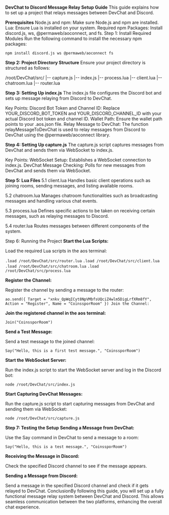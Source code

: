 **DevChat to Discord Message Relay Setup Guide**
This guide explains how to set up a project that relays messages between DevChat and Discord.

**Prerequisites**
Node.js and npm: Make sure Node.js and npm are installed.
Lua: Ensure Lua is installed on your system.
Required npm Packages: Install discord.js, ws, @permaweb/aoconnect, and fs.
Step 1: Install Required Modules
Run the following command to install the necessary npm packages:


`npm install discord.js ws @permaweb/aoconnect fs`

**Step 2: Project Directory Structure**
Ensure your project directory is structured as follows:


/root/DevChat/src/
|-- capture.js
|-- index.js
|-- process.lua
|-- client.lua
|-- chatroom.lua
|-- router.lua

**Step 3: Setting Up index.js**
The index.js file configures the Discord bot and sets up message relaying from Discord to DevChat.

Key Points:
Discord Bot Token and Channel ID: Replace YOUR_DISCORD_BOT_TOKEN and YOUR_DISCORD_CHANNEL_ID with your actual Discord bot token and channel ID.
Wallet Path: Ensure the wallet path points to your .aos.json file.
Relay Message to DevChat: The function relayMessageToDevChat is used to relay messages from Discord to DevChat using the @permaweb/aoconnect library.

**Step 4: Setting Up capture.js**
The capture.js script captures messages from DevChat and sends them via WebSocket to index.js.

Key Points:
WebSocket Setup: Establishes a WebSocket connection to index.js.
DevChat Message Checking: Polls for new messages from DevChat and sends them via WebSocket.

**Step 5: Lua Files**
5.1 client.lua
Handles basic client operations such as joining rooms, sending messages, and listing available rooms.

5.2 chatroom.lua
Manages chatroom functionalities such as broadcasting messages and handling various chat events.

5.3 process.lua
Defines specific actions to be taken on receiving certain messages, such as relaying messages to Discord.

5.4 router.lua
Routes messages between different components of the system.



Step 6: Running the Project
**Start the Lua Scripts:**

Load the required Lua scripts in the aos terminal:

`.load /root/DevChat/src/router.lua`
`.load /root/DevChat/src/client.lua`
`.load /root/DevChat/src/chatroom.lua`
`.load /root/DevChat/src/process.lua`

**Register the Channel:**

Register the channel by sending a message to the router:

`ao.send({ Target = "xnkv_QpWqICyt8NpVMbfsUQciZ4wlm5DigLrfXRm8fY", Action = "Register", Name = "CoinssporRoom" })
Join the Channel:`

**Join the registered channel in the aos terminal:**

`Join("CoinssporRoom")`

**Send a Test Message:**

Send a test message to the joined channel:

`Say("Hello, this is a first test message.", "CoinssporRoom")`

**Start the WebSocket Server:**

Run the index.js script to start the WebSocket server and log in the Discord bot:

`node /root/DevChat/src/index.js`


**Start Capturing DevChat Messages:**

Run the capture.js script to start capturing messages from DevChat and sending them via WebSocket:

`node /root/DevChat/src/capture.js`

**Step 7: Testing the Setup**
**Sending a Message from DevChat:**

Use the Say command in DevChat to send a message to a room:

`Say("Hello, this is a test message.", "CoinssporRoom")`

**Receiving the Message in Discord:**

Check the specified Discord channel to see if the message appears.

**Sending a Message from Discord:**

Send a message in the specified Discord channel and check if it gets relayed to DevChat.
ConclusionBy following this guide, you will set up a fully functional message relay system between DevChat and Discord. This allows seamless communication between the two platforms, enhancing the overall chat experience.
